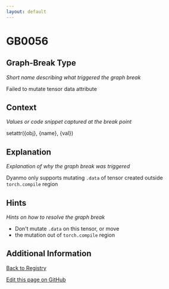 ```yaml
---
layout: default
---
```

# GB0056

## Graph-Break Type
*Short name describing what triggered the graph break*

Failed to mutate tensor data attribute

## Context
*Values or code snippet captured at the break point*

setattr({obj}, {name}, {val})

## Explanation
*Explanation of why the graph break was triggered*

Dyanmo only supports mutating `.data` of tensor created outside `torch.compile` region

## Hints
*Hints on how to resolve the graph break*

- Don't mutate `.data` on this tensor, or move 
- the mutation out of `torch.compile` region


## Additional Information

<!-- ADDITIONAL INFORMATION START - Add custom information below this line -->

<!-- ADDITIONAL INFORMATION END -->

[Back to Registry](../index.html)

[Edit this page on GitHub](https://github.com/pytorch-labs/compile-graph-break-site/edit/main/docs/gb/gb0056.md)
